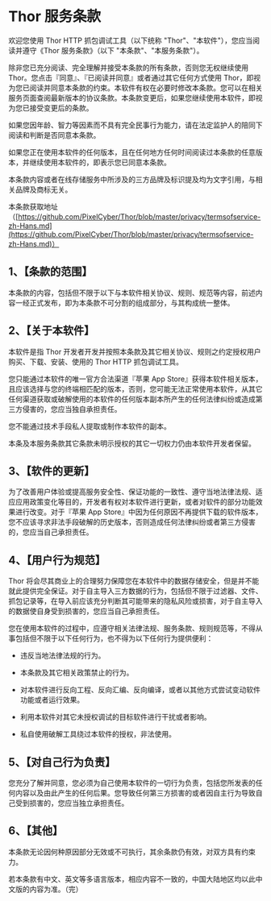 # Thor 服务条款

欢迎您使用 Thor HTTP 抓包调试工具（以下统称 "Thor"、"本软件"），您应当阅读并遵守《Thor 服务条款》（以下 "本条款"、"本服务条款"）。

除非您已充分阅读、完全理解并接受本条款的所有条款，否则您无权继续使用 Thor。您点击『同意』、『已阅读并同意』或者通过其它任何方式使用 Thor，即视为您已阅读并同意本条款的约束。本软件有权在必要时修改本条款。您可以在相关服务页面查阅最新版本的协议条款。本条款变更后，如果您继续使用本软件，即视为您已接受变更后的条款。

如果您因年龄、智力等因素而不具有完全民事行为能力，请在法定监护人的陪同下阅读和判断是否同意本条款。

如果您正在使用本软件的任何版本，且在任何地方任何时间阅读过本条款的任意版本，并继续使用本软件的，即表示您已同意本条款。

本条款内容或者在线存储服务中所涉及的三方品牌及标识提及均为文字引用，与相关品牌及商标无关。

本条款获取地址（[https://github.com/PixelCyber/Thor/blob/master/privacy/termsofservice-zh-Hans.md](https://github.com/PixelCyber/Thor/blob/master/privacy/termsofservice-zh-Hans.md)）


## 1、【条款的范围】

本条款的内容，包括但不限于以下与本软件相关协议、规则、规范等内容，前述内容一经正式发布，即为本条款不可分割的组成部分，与其构成统一整体。


## 2、【关于本软件】

本软件是指 Thor 开发者开发并按照本条款及其它相关协议、规则之约定授权用户购买、下载、安装、使用的 Thor HTTP 抓包调试工具。

您只能通过本软件的唯一官方合法渠道『苹果 App Store』获得本软件相关版本，且应该选择与您的终端相匹配的版本，否则，您可能无法正常使用本软件，从其它任何渠道获取或破解使用的本软件的任何版本副本所产生的任何法律纠纷或造成第三方侵害的，您应当独自承担责任。

您不能通过技术手段私人提取或制作本软件的副本。


本条及本服务条款其它条款未明示授权的其它一切权力仍由本软件开发者保留。


## 3、【软件的更新】

为了改善用户体验或提高服务安全性、保证功能的一致性、遵守当地法律法规、适应应用政策变化等目的，开发者有权对本软件进行更新，或者对软件的部分功能效果进行改变。对于『苹果 App Store』中因为任何原因不再提供下载的软件版本，您不应该寻求非法手段破解的历史版本，否则造成任何法律纠纷或者第三方侵害的，您应当自己承担责任。


## 4、【用户行为规范】

Thor 将会尽其商业上的合理努力保障您在本软件中的数据存储安全，但是并不能就此提供完全保证。对于自主导入三方数据的行为，包括但不限于过滤器、文件、抓包记录等，在导入前应该充分判断其可能带来的隐私风险或损害，对于自主导入的数据使自身受到损害的，您应当自己承担责任。

您在使用本软件的过程中，应遵守相关法律法规、服务条款、规则规范等，不得从事包括但不限于以下任何行为，也不得为以下任何行为提供便利：

- 违反当地法律法规的行为。

- 本条款及其它相关政策禁止的行为。

- 对本软件进行反向工程、反向汇编、反向编译，或者以其他方式尝试变动软件功能或者运行效果。

- 利用本软件对其它未授权调试的目标软件进行干扰或者影响。

- 私自使用破解工具绕过本软件的授权，非法使用。


## 5、【对自己行为负责】

您充分了解并同意，您必须为自己使用本软件的一切行为负责，包括您所发表的任何内容以及由此产生的任何后果。您导致任何第三方损害的或者因自主行为导致自己受到损害的，您应当独立承担责任。


## 6、【其他】

本条款无论因何种原因部分无效或不可执行，其余条款仍有效，对双方具有约束力。

若本条款有中文、英文等多语言版本，相应内容不一致的，中国大陆地区均以此中文版的内容为准。（完）
